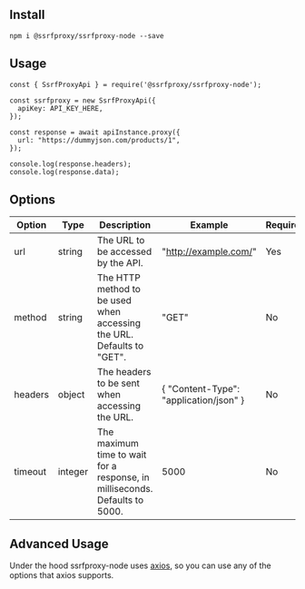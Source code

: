 ## Install

```
npm i @ssrfproxy/ssrfproxy-node --save
```

## Usage

```
const { SsrfProxyApi } = require('@ssrfproxy/ssrfproxy-node');

const ssrfproxy = new SsrfProxyApi({
  apiKey: API_KEY_HERE,
});

const response = await apiInstance.proxy({
  url: "https://dummyjson.com/products/1",
});

console.log(response.headers);
console.log(response.data);
```

## Options

| Option  | Type    | Description                                                                 | Example                                | Required |
| ------- | ------- | --------------------------------------------------------------------------- | -------------------------------------- | -------- |
| url     | string  | The URL to be accessed by the API.                                          | "http://example.com/"                  | Yes      |
| method  | string  | The HTTP method to be used when accessing the URL. Defaults to "GET".       | "GET"                                  | No       |
| headers | object  | The headers to be sent when accessing the URL.                              | { "Content-Type": "application/json" } | No       |
| timeout | integer | The maximum time to wait for a response, in milliseconds. Defaults to 5000. | 5000                                   | No       |

## Advanced Usage

Under the hood ssrfproxy-node uses [axios](https://www.npmjs.com/package/axios#response-schema), so you can use any of the options that axios supports.
